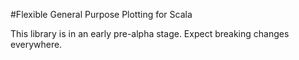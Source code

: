 #Flexible General Purpose Plotting for Scala

This library is in an early pre-alpha stage. Expect breaking changes everywhere.
